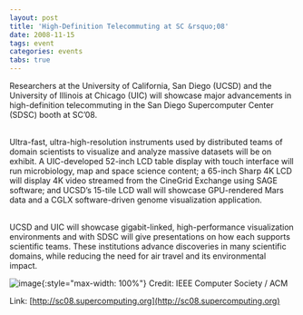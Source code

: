 ```yaml
---
layout: post
title: 'High-Definition Telecommuting at SC &rsquo;08'
date: 2008-11-15
tags: event
categories: events
tabs: true
---
```


Researchers at the University of California, San Diego (UCSD) and the University of Illinois at Chicago (UIC) will showcase major advancements in high-definition telecommuting in the San Diego Supercomputer Center (SDSC) booth at SC&rsquo;08.<br><br>

Ultra-fast, ultra-high-resolution instruments used by distributed teams of domain scientists to visualize and analyze massive datasets will be on exhibit. A UIC-developed 52-inch LCD table display with touch interface will run microbiology, map and space science content; a 65-inch Sharp 4K LCD will display 4K video streamed from the CineGrid Exchange using SAGE software; and UCSD&rsquo;s 15-tile LCD wall will showcase GPU-rendered Mars data and a CGLX software-driven genome visualization application.<br><br>

UCSD and UIC will showcase gigabit-linked, high-performance visualization environments and with SDSC will give presentations on how each supports scientific teams. These institutions advance discoveries in many scientific domains, while reducing the need for air travel and its environmental impact.

![image](https://www.evl.uic.edu/output/originals/sc08hireswhite.png-srcw.jpg){:style="max-width: 100%"}
Credit: IEEE Computer Society / ACM


Link: [http://sc08.supercomputing.org](http://sc08.supercomputing.org)
